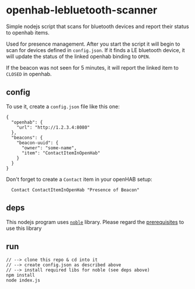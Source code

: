 # openhab-lebluetooth-scanner

Simple nodejs script that scans for bluetooth devices and report their status to
openhab items.

Used for presence management. After you start the script it will begin to scan for
devices defined in `config.json`. If it finds a LE bluetooth device, it will
update the status of the linked openhab binding to `OPEN`.

If the beacon was not seen for 5 minutes, it will report the linked item to `CLOSED`
in openhab.

## config

To use it, create a `config.json` file like this one:

```
{
  "openhab": {
    "url": "http://1.2.3.4:8080"
  },
  "beacons": {
    "beacon-uuid": {
      "owner": "some-name",
      "item": "ContactItemInOpenHab"
    }
  }
}
```

Don't forget to create a `Contact` item in your openHAB setup:

```
  Contact ContactItemInOpenHab "Presence of Beacon"
```

## deps

This nodejs program uses [`noble`](https://www.npmjs.com/package/noble) library. Please regard the [prerequisites](https://www.npmjs.com/package/noble#prerequisites) to use this library

## run

```
// --> clone this repo & cd into it
// --> create config.json as described above
// --> install required libs for noble (see deps above)
npm install
node index.js
```
